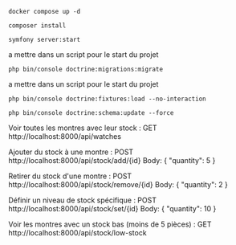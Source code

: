 ```
docker compose up -d
```

```
composer install
```

```
symfony server:start
```

a mettre dans un script pour le start du projet
```
php bin/console doctrine:migrations:migrate
```
a mettre dans un script pour le start du projet
```
php bin/console doctrine:fixtures:load --no-interaction
```

```
php bin/console doctrine:schema:update --force
```

Voir toutes les montres avec leur stock :
GET http://localhost:8000/api/watches


Ajouter du stock à une montre :
POST http://localhost:8000/api/stock/add/{id}
Body: { "quantity": 5 }

Retirer du stock d'une montre :
POST http://localhost:8000/api/stock/remove/{id}
Body: { "quantity": 2 }

Définir un niveau de stock spécifique :
POST http://localhost:8000/api/stock/set/{id}
Body: { "quantity": 10 }


Voir les montres avec un stock bas (moins de 5 pièces) :
GET http://localhost:8000/api/stock/low-stock